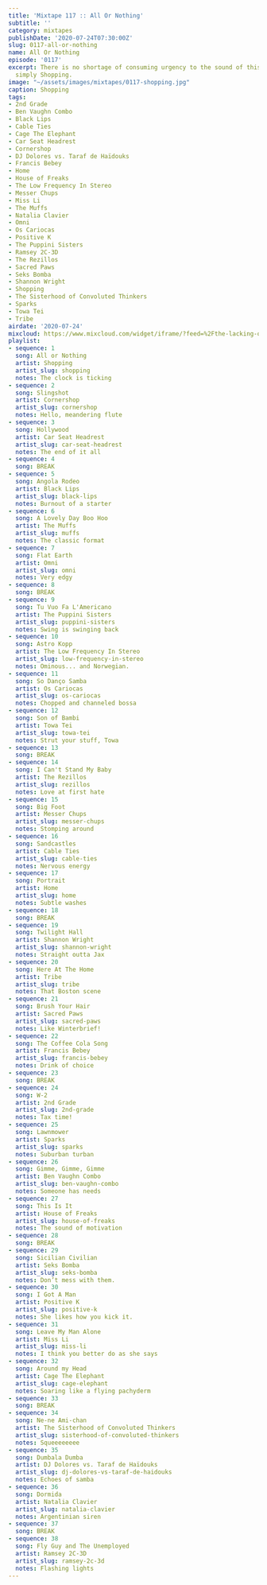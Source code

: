 ```yaml
---
title: 'Mixtape 117 :: All Or Nothing'
subtitle: ''
category: mixtapes
publishDate: '2020-07-24T07:30:00Z'
slug: 0117-all-or-nothing
name: All Or Nothing
episode: '0117'
excerpt: There is no shortage of consuming urgency to the sound of this UK trio called
  simply Shopping.
image: "~/assets/images/mixtapes/0117-shopping.jpg"
caption: Shopping
tags:
- 2nd Grade
- Ben Vaughn Combo
- Black Lips
- Cable Ties
- Cage The Elephant
- Car Seat Headrest
- Cornershop
- DJ Dolores vs. Taraf de Haïdouks
- Francis Bebey
- Home
- House of Freaks
- The Low Frequency In Stereo
- Messer Chups
- Miss Li
- The Muffs
- Natalia Clavier
- Omni
- Os Cariocas
- Positive K
- The Puppini Sisters
- Ramsey 2C-3D
- The Rezillos
- Sacred Paws
- Seks Bomba
- Shannon Wright
- Shopping
- The Sisterhood of Convoluted Thinkers
- Sparks
- Towa Tei
- Tribe
airdate: '2020-07-24'
mixcloud: https://www.mixcloud.com/widget/iframe/?feed=%2Fthe-lacking-org%2Fdgqt96-117-all-or-nothing%2F&hide_artwork=1&hide_cover=1
playlist:
- sequence: 1
  song: All or Nothing
  artist: Shopping
  artist_slug: shopping
  notes: The clock is ticking
- sequence: 2
  song: Slingshot
  artist: Cornershop
  artist_slug: cornershop
  notes: Hello, meandering flute
- sequence: 3
  song: Hollywood
  artist: Car Seat Headrest
  artist_slug: car-seat-headrest
  notes: The end of it all
- sequence: 4
  song: BREAK
- sequence: 5
  song: Angola Rodeo
  artist: Black Lips
  artist_slug: black-lips
  notes: Burnout of a starter
- sequence: 6
  song: A Lovely Day Boo Hoo
  artist: The Muffs
  artist_slug: muffs
  notes: The classic format
- sequence: 7
  song: Flat Earth
  artist: Omni
  artist_slug: omni
  notes: Very edgy
- sequence: 8
  song: BREAK
- sequence: 9
  song: Tu Vuo Fa L'Americano
  artist: The Puppini Sisters
  artist_slug: puppini-sisters
  notes: Swing is swinging back
- sequence: 10
  song: Astro Kopp
  artist: The Low Frequency In Stereo
  artist_slug: low-frequency-in-stereo
  notes: Ominous... and Norwegian.
- sequence: 11
  song: So Danço Samba
  artist: Os Cariocas
  artist_slug: os-cariocas
  notes: Chopped and channeled bossa
- sequence: 12
  song: Son of Bambi
  artist: Towa Tei
  artist_slug: towa-tei
  notes: Strut your stuff, Towa
- sequence: 13
  song: BREAK
- sequence: 14
  song: I Can't Stand My Baby
  artist: The Rezillos
  artist_slug: rezillos
  notes: Love at first hate
- sequence: 15
  song: Big Foot
  artist: Messer Chups
  artist_slug: messer-chups
  notes: Stomping around
- sequence: 16
  song: Sandcastles
  artist: Cable Ties
  artist_slug: cable-ties
  notes: Nervous energy
- sequence: 17
  song: Portrait
  artist: Home
  artist_slug: home
  notes: Subtle washes
- sequence: 18
  song: BREAK
- sequence: 19
  song: Twilight Hall
  artist: Shannon Wright
  artist_slug: shannon-wright
  notes: Straight outta Jax
- sequence: 20
  song: Here At The Home
  artist: Tribe
  artist_slug: tribe
  notes: That Boston scene
- sequence: 21
  song: Brush Your Hair
  artist: Sacred Paws
  artist_slug: sacred-paws
  notes: Like Winterbrief!
- sequence: 22
  song: The Coffee Cola Song
  artist: Francis Bebey
  artist_slug: francis-bebey
  notes: Drink of choice
- sequence: 23
  song: BREAK
- sequence: 24
  song: W-2
  artist: 2nd Grade
  artist_slug: 2nd-grade
  notes: Tax time!
- sequence: 25
  song: Lawnmower
  artist: Sparks
  artist_slug: sparks
  notes: Suburban turban
- sequence: 26
  song: Gimme, Gimme, Gimme
  artist: Ben Vaughn Combo
  artist_slug: ben-vaughn-combo
  notes: Someone has needs
- sequence: 27
  song: This Is It
  artist: House of Freaks
  artist_slug: house-of-freaks
  notes: The sound of motivation
- sequence: 28
  song: BREAK
- sequence: 29
  song: Sicilian Civilian
  artist: Seks Bomba
  artist_slug: seks-bomba
  notes: Don’t mess with them.
- sequence: 30
  song: I Got A Man
  artist: Positive K
  artist_slug: positive-k
  notes: She likes how you kick it.
- sequence: 31
  song: Leave My Man Alone
  artist: Miss Li
  artist_slug: miss-li
  notes: I think you better do as she says
- sequence: 32
  song: Around my Head
  artist: Cage The Elephant
  artist_slug: cage-elephant
  notes: Soaring like a flying pachyderm
- sequence: 33
  song: BREAK
- sequence: 34
  song: Ne-ne Ami-chan
  artist: The Sisterhood of Convoluted Thinkers
  artist_slug: sisterhood-of-convoluted-thinkers
  notes: Squeeeeeeee
- sequence: 35
  song: Dumbala Dumba
  artist: DJ Dolores vs. Taraf de Haïdouks
  artist_slug: dj-dolores-vs-taraf-de-haidouks
  notes: Echoes of samba
- sequence: 36
  song: Dormida
  artist: Natalia Clavier
  artist_slug: natalia-clavier
  notes: Argentinian siren
- sequence: 37
  song: BREAK
- sequence: 38
  song: Fly Guy and The Unemployed
  artist: Ramsey 2C-3D
  artist_slug: ramsey-2c-3d
  notes: Flashing lights
---
```


